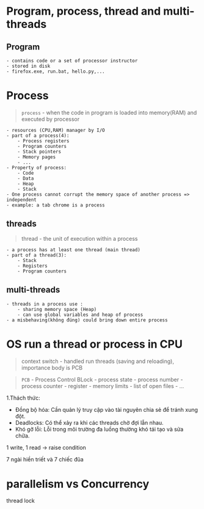 # Program, process, thread and multi-threads
## Program
    - contains code or a set of processor instructor
    - stored in disk
    - firefox.exe, run.bat, hello.py,...

# Process
> `process` - when the code in program is loaded into memory(RAM) and executed by processor

    - resources (CPU,RAM) manager by I/O
    - part of a process(4):
        - Process registers
        - Program counters
        - Stack pointers
        - Memory pages
        - ...
    - Property of process:
        - Code
        - Data
        - Heap
        - Stack
    - One process cannot corrupt the memory space of another process => independent
    - example: a tab chrome is a process

## threads
> thread - the unit of execution within a process

    - a process has at least one thread (main thread)
    - part of a thread(3):
        - Stack
        - Registers
        - Program counters
## multi-threads

    - threads in a process use :
        - sharing memory space (Heap)
        - can use global variables and heap of process
    - a misbehaving(không đúng) could bring down entire process

# OS run a thread or process in CPU
    
> context switch - handled run threads (saving and reloading), importance body is PCB 

> `PCB` - Process Control BLock
    - process state
    - process number
    - process counter
    - register
    - memory limits
    - list of open files
    - ...


1.Thách thức:
- Đồng bộ hóa: Cần quản lý truy cập vào tài nguyên chia sẻ để tránh xung đột.
- Deadlocks: Có thể xảy ra khi các threads chờ đợi lẫn nhau.
- Khó gỡ lỗi: Lỗi trong môi trường đa luồng thường khó tái tạo và sửa chữa.


1 write, 1 read -> raise condition

 
7 ngài hiền triết và 7 chiếc đũa


# parallelism vs Concurrency

thread lock